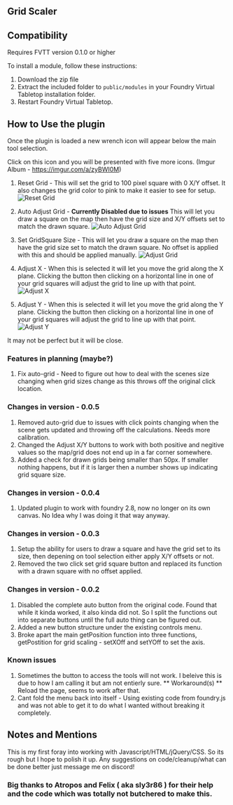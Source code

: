 ## Grid Scaler

## Compatibility

Requires FVTT version 0.1.0 or higher

To install a module, follow these instructions:

1. Download the zip file
2. Extract the included folder to `public/modules` in your Foundry Virtual Tabletop installation folder.
3. Restart Foundry Virtual Tabletop. 

## How to Use the plugin

Once the plugin is loaded a new wrench icon will appear below the main tool selection.

Click on this icon and you will be presented with five more icons. (Imgur Album - https://imgur.com/a/zyBWI0M)

1. Reset Grid - This will set the grid to 100 pixel square with 0 X/Y offset. It also changes the grid color to pink to make it easier to see for setup.
![Reset Grid](https://i.imgur.com/TYYH8KP.gif)

2. Auto Adjust Grid - **Currently Disabled due to issues** This will let you draw a square on the map then have the grid size and X/Y offsets set to match the drawn square.
![Auto Adjust Grid](https://i.imgur.com/tbM3zGl.gif)

3. Set GridSquare Size - This will let you draw a square on the map then have the grid size set to match the drawn square. No offset is applied with this and should be applied manually.
![Adjust Grid](https://i.imgur.com/6SaU3Yo.gif)

4. Adjust X - When this is selected it will let you move the grid along the X plane. Clicking the button then clicking on a horizontal line in one of your grid squares will adjust the grid to line up with that point.
![Adjust X](https://i.imgur.com/4t38xiM.gif)

5. Adjust Y - When this is selected it will let you move the grid along the Y plane. Clicking the button then clicking on a horizontal line in one of your grid squares will adjust the grid to line up with that point.
![Adjust Y](https://i.imgur.com/M6C53oa.gif)


It may not be perfect but it will be close. 

### Features in planning (maybe?)

1. Fix auto-grid - Need to figure out how to deal with the scenes size changing when grid sizes change as this throws off the original click location.

### Changes in version - 0.0.5

1. Removed auto-grid due to issues with click points changing when the scene gets updated and throwing off the calculations. Needs more calibration.
2. Changed the Adjust X/Y buttons to work with both positive and negitive values so the map/grid does not end up in a far corner somewhere.
3. Added a check for drawn grids being smaller than 50px. If smaller nothing happens, but if it is larger then a number shows up indicating grid square size.

### Changes in version - 0.0.4

1. Updated plugin to  work with foundry 2.8, now no longer on its own canvas. No Idea why I was doing it that way anyway.

### Changes in version - 0.0.3

1. Setup the ability for users to draw a square and have the grid set to its size, then depening on tool selection either apply X/Y offsets or not.
2. Removed the two click set grid square button and replaced its function with a drawn square with no offset applied.

### Changes in version - 0.0.2

1. Disabled the complete auto button from the original code. Found that while it kinda worked, it also kinda did not. So I split the functions out into separate buttons until the full auto thing can be figured out.
2. Added a new button structure under the existing controls menu. 
3. Broke apart the main getPosition function into three functions, getPostition for grid scaling - setXOff and setYOff to set the axis.

### Known issues

1. Sometimes the button to access the tools will not work. I beleive this is due to how I am calling it but am not entierly sure. ** Workaround(s) ** Reload the page, seems to work after that.
2. Cant fold the menu back into itself - Using existing code from foundry.js and was not able to get it to do what I wanted without breaking it completely. 

## Notes and Mentions

This is my first foray into working with Javascript/HTML/jQuery/CSS. So its rough but I hope to polish it up. Any suggestions on code/cleanup/what can be done better just message me on discord!

### Big thanks to Atropos and Felix ( aka sly3r86 ) for their help and the code which was totally not butchered to make this.

